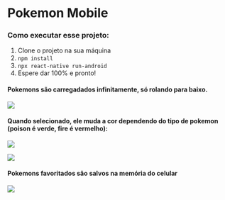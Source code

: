 # Pokemon Mobile

### Como executar esse projeto:
1. Clone o projeto na sua máquina
2. `npm install`
3. `npx react-native run-android`
4. Espere dar 100% e pronto!



#### Pokemons são carregadados infinitamente, só rolando para baixo.

![](https://i.imgur.com/rHE93ae.png)

#### Quando selecionado, ele muda a cor dependendo do tipo de pokemon (poison é verde, fire é vermelho):

![](https://i.imgur.com/GwPMYBl.png)

![](https://i.imgur.com/i7Wasg2.png)

#### Pokemons favoritados são salvos na memória do celular

![](https://i.imgur.com/51fvOEV.png)
